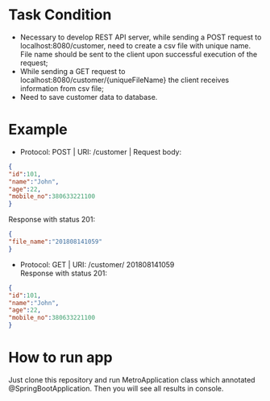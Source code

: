 # Task Condition
- Necessary to develop REST API server, while sending a POST request to localhost:8080/customer, need to 
create a csv file with unique name. File name should be sent to the client upon successful execution of the request;
- While sending a GET request to localhost:8080/customer/{uniqueFileName} the client receives information from csv file;
- Need to save customer data to database.
# Example
- Protocol: POST | URI: /customer | Request body:
```json
{
"id":101,
"name":"John",
"age":22,
"mobile_no":380633221100
}
```
Response with status 201:
```json
{
"file_name":"201808141059"
}
```
- Protocol: GET | URI: /customer/ 201808141059  
Response with status 201:
```json
{
"id":101,
"name":"John",
"age":22,
"mobile_no":380633221100
}
```
# How to run app
Just clone this repository and run MetroApplication class which annotated @SpringBootApplication.
Then you will see all results in console.
